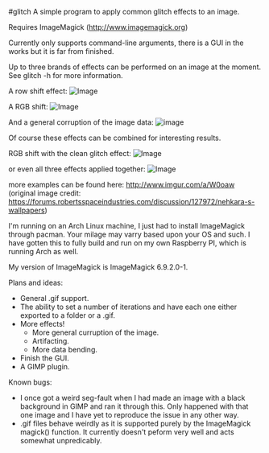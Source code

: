 #glitch
A simple program to apply common glitch effects to an image.

Requires ImageMagick (http://www.imagemagick.org)

Currently only supports command-line arguments, there is a GUI in the works but it is far from finished.

Up to three brands of effects can be performed on an image at the moment. See glitch -h for more information.

A row shift effect: 
![Image](http://i.imgur.com/6RJ2WGh.png)

A RGB shift: 
![Image](http://i.imgur.com/cvkGMrD.png)

And a general corruption of the image data:
![image](http://i.imgur.com/e6LYyOv.png)

Of course these effects can be combined for interesting results.

RGB shift with the clean glitch effect:
![Image](http://i.imgur.com/dtmWgjh.png)

or even all three effects applied together:
![Image](http://i.imgur.com/CP7f79D.png)

more examples can be found here: http://www.imgur.com/a/W0oaw (original image credit: https://forums.robertsspaceindustries.com/discussion/127972/nehkara-s-wallpapers)

I'm running on an Arch Linux machine, I just had to install ImageMagick through pacman. 
Your milage may varry based upon your OS and such.
I have gotten this to fully build and run on my own Raspberry PI, which is running Arch as well.

My version of ImageMagick is ImageMagick 6.9.2.0-1.

Plans and ideas:
  - General .gif support.
  - The ability to set a number of iterations and have each one either exported to a folder or a .gif.
  - More effects!
      - More general curruption of the image.
      - Artifacting.
      - More data bending.
  - Finish the GUI.
  - A GIMP plugin.

Known bugs:
  - I once got a weird seg-fault when I had made an image with a black background in GIMP and ran it through this. Only happened with that one image and I have yet to reproduce the issue in any other way. 
  - .gif files behave weirdly as it is supported purely by the ImageMagick magick() function. It currently doesn't peform very well and acts somewhat unpredicably. 
